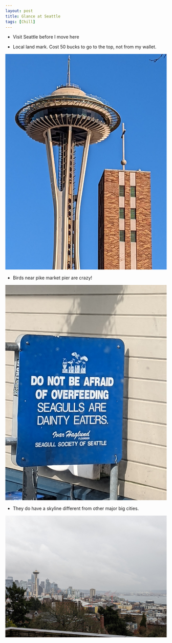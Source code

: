```yaml
---
layout: post
title: Glance at Seattle
tags: [Chill]
---
```


- Visit Seattle before I move here

- Local land mark. Cost 50 bucks to go to the top, not from my wallet.

<img src="/images/2022-02-26/img1.jpg" alt="Space Needle" />

- Birds near pike market pier are crazy!

<img src="/images/2022-02-26/img2.jpg" alt="A random sign" />

- They do have a skyline different from other major big cities.

<img src="/images/2022-02-26/img3.jpg" alt="Somewhere in Queen Anne" />